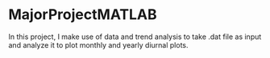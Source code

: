 # MajorProjectMATLAB
In this project, I make use of data and trend analysis to take .dat file as input and analyze it to plot monthly and yearly diurnal plots.
